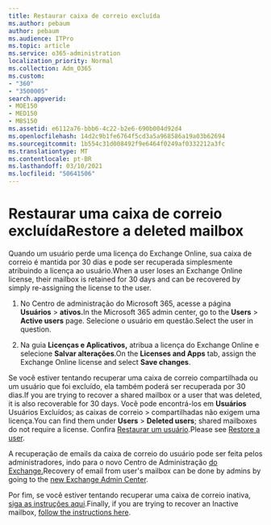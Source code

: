 ```yaml
---
title: Restaurar caixa de correio excluída
ms.author: pebaum
author: pebaum
ms.audience: ITPro
ms.topic: article
ms.service: o365-administration
localization_priority: Normal
ms.collection: Adm_O365
ms.custom:
- "360"
- "3500005"
search.appverid:
- MOE150
- MED150
- MBS150
ms.assetid: e6112a76-bbb6-4c22-b2e6-690b004d92d4
ms.openlocfilehash: 14d2c9b1fe6764f5cd3a5a968586a19a03b62694
ms.sourcegitcommit: 1b554c31d008492f9e6464f0249af0332212a3fc
ms.translationtype: MT
ms.contentlocale: pt-BR
ms.lasthandoff: 03/10/2021
ms.locfileid: "50641506"
---
```

# <a name="restore-a-deleted-mailbox"></a><span data-ttu-id="9d7e2-102">Restaurar uma caixa de correio excluída</span><span class="sxs-lookup"><span data-stu-id="9d7e2-102">Restore a deleted mailbox</span></span>

<span data-ttu-id="9d7e2-103">Quando um usuário perde uma licença do Exchange Online, sua caixa de correio é mantida por 30 dias e pode ser recuperada simplesmente atribuindo a licença ao usuário.</span><span class="sxs-lookup"><span data-stu-id="9d7e2-103">When a user loses an Exchange Online license, their mailbox is retained for 30 days and can be recovered by simply re-assigning the license to the user.</span></span>
  
1. <span data-ttu-id="9d7e2-104">No Centro de administração do Microsoft 365, acesse a página **Usuários** \> **ativos.**</span><span class="sxs-lookup"><span data-stu-id="9d7e2-104">In the Microsoft 365 admin center, go to the **Users** \> **Active users** page.</span></span> <span data-ttu-id="9d7e2-105">Selecione o usuário em questão.</span><span class="sxs-lookup"><span data-stu-id="9d7e2-105">Select the user in question.</span></span>

2. <span data-ttu-id="9d7e2-106">Na guia **Licenças e Aplicativos,** atribua a licença do Exchange Online e selecione **Salvar alterações**.</span><span class="sxs-lookup"><span data-stu-id="9d7e2-106">On the **Licenses and Apps** tab, assign the Exchange Online license and select **Save changes**.</span></span>

<span data-ttu-id="9d7e2-107">Se você estiver tentando recuperar uma caixa de correio compartilhada ou um usuário que foi excluído, ela também poderá ser recuperada por 30 dias.</span><span class="sxs-lookup"><span data-stu-id="9d7e2-107">If you are trying to recover a shared mailbox or a user that was deleted, it is also recoverable for 30 days.</span></span> <span data-ttu-id="9d7e2-108">Você pode encontrá-los em **Usuários** Usuários Excluídos; as caixas de correio \> compartilhadas não exigem uma licença.</span><span class="sxs-lookup"><span data-stu-id="9d7e2-108">You can find them under **Users** \> **Deleted users**; shared mailboxes do not require a license.</span></span> <span data-ttu-id="9d7e2-109">Confira [Restaurar um usuário](https://docs.microsoft.com/microsoft-365/admin/add-users/restore-user).</span><span class="sxs-lookup"><span data-stu-id="9d7e2-109">Please see [Restore a user](https://docs.microsoft.com/microsoft-365/admin/add-users/restore-user).</span></span>

<span data-ttu-id="9d7e2-110">A recuperação de emails da caixa de correio do usuário pode ser feita pelos administradores, indo para o novo Centro de Administração [do Exchange.](https://techcommunity.microsoft.com/t5/exchange-team-blog/a-new-recoverableitems-experience-comes-to-exchange-online/ba-p/1505353)</span><span class="sxs-lookup"><span data-stu-id="9d7e2-110">Recovery of email from user's mailbox can be done by admins by going to the [new Exchange Admin Center](https://techcommunity.microsoft.com/t5/exchange-team-blog/a-new-recoverableitems-experience-comes-to-exchange-online/ba-p/1505353).</span></span>

<span data-ttu-id="9d7e2-111">Por fim, se você estiver tentando recuperar uma caixa de correio inativa, [siga as instruções aqui](https://docs.microsoft.com/microsoft-365/compliance/recover-an-inactive-mailbox).</span><span class="sxs-lookup"><span data-stu-id="9d7e2-111">Finally, if you are trying to recover an Inactive mailbox, [follow the instructions here](https://docs.microsoft.com/microsoft-365/compliance/recover-an-inactive-mailbox).</span></span>
  
